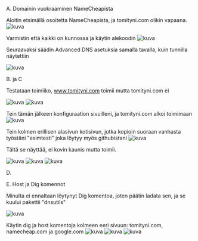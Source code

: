 A. Domainin vuokraaminen NameCheapista

Aloitin etsimällä osoitetta NameCheapista, ja tomityni.com olikin vapaana.
![kuva](h51.png)

Varmistin että kaikki on kunnossa ja käytin alekoodin
![kuva](h52.png)

Seuraavaksi säädin Advanced DNS asetuksia samalla tavalla, kuin tunnilla näytettiin

![kuva](h53.png)

B. ja C

Testataan toimiiko, www.tomityni.com toimii mutta tomityni.com ei

![kuva](h54.png)
![kuva](h55.png)

Tein tämän jälkeen konfiguraation sivuilleni, ja tomityni.com alkoi toimimaan
![kuva](h56.png)

Tein kolmen erillisen alasivun kotisivun, jotka kopioin suoraan vanhasta työstäni "esimtesti" joka löytyy myös githubistani
![kuva](h57.png)

Tältä se näyttää, ei kovin kaunis mutta toimii.

![kuva](h58.png)
![kuva](h59.png)
![kuva](h60.png)

D.

E. Host ja Dig komennot

Minulta ei ennaltaan löytynyt Dig komentoa, joten päätin ladata sen, ja se kuului pakettii "dnsutils"

![kuva](h61.png)

Käytin dig ja host komentoja kolmeen eeri sivuun: tomityni.com, namecheap.com ja google.com
![kuva](h62.png)
![kuva](h63.png)
![kuva](h64.png)
